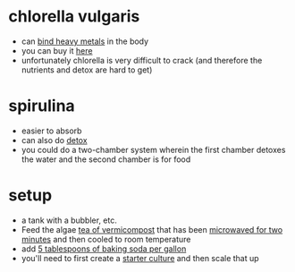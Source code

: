 # chlorella vulgaris
* can [bind heavy metals](https://www.nihadc.com/library/detox-for-life-class-2-addit-resources/54-4-dosing-with-chlorella/file.html?accept_license=1) in the body
* you can buy it [here](https://www.carolina.com/algae/chlorella-vulgaris-bacteria-free-living/152075.pr?question=chlorella)
* unfortunately chlorella is very difficult to crack (and therefore the nutrients and detox are hard to get)

# spirulina
* easier to absorb
* can also do [detox](https://www.sciencedirect.com/science/article/pii/S0045653504007209)
* you could do a two-chamber system wherein the first chamber detoxes the water and the second chamber is for food

# setup
* a tank with a bubbler, etc.
* Feed the algae [tea of vermicompost](https://permies.com/t/11256/growing-Chlorella-Spirulina-indoors-human) that has been [microwaved for two minutes](https://waterandhealth.org/disinfect/disinfecting-sponges-microwaving-simple-solution/) and then cooled to room temperature
* add [5 tablespoons of baking soda per gallon](https://www.youtube.com/watch?v=-PUga2xv41U)
* you'll need to first create a [starter culture](https://www.youtube.com/watch?v=SaAFQlFC7fI) and then scale that up
